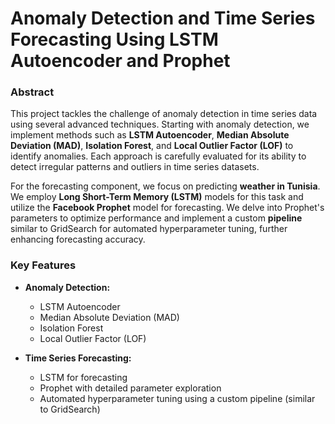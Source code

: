 # Anomaly Detection and Time Series Forecasting Using LSTM Autoencoder and Prophet
### Abstract
This project tackles the challenge of anomaly detection in time series data using several advanced techniques. Starting with anomaly detection, we implement methods such as **LSTM Autoencoder**, **Median Absolute Deviation (MAD)**, **Isolation Forest**, and **Local Outlier Factor (LOF)** to identify anomalies. Each approach is carefully evaluated for its ability to detect irregular patterns and outliers in time series datasets.

For the forecasting component, we focus on predicting **weather in Tunisia**. We employ **Long Short-Term Memory (LSTM)** models for this task and utilize the **Facebook Prophet** model for forecasting. We delve into Prophet's parameters to optimize performance and implement a custom **pipeline** similar to GridSearch for automated hyperparameter tuning, further enhancing forecasting accuracy.

### Key Features
- **Anomaly Detection:**

  - LSTM Autoencoder
  - Median Absolute Deviation (MAD)
  - Isolation Forest
  - Local Outlier Factor (LOF)
 
    
- **Time Series Forecasting:**

  - LSTM for forecasting
  - Prophet with detailed parameter exploration
  - Automated hyperparameter tuning using a custom pipeline (similar to GridSearch)
